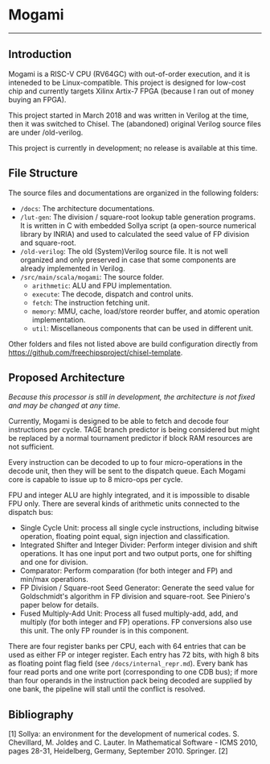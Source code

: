 # Mogami

---

## Introduction

Mogami is a RISC-V CPU (RV64GC) with out-of-order execution, and it is inteneded to be Linux-compatible. This project is designed for low-cost chip and currently targets Xilinx Artix-7 FPGA (because I ran out of money buying an FPGA).

This project started in March 2018 and was written in Verilog at the time, then it was switched to Chisel. The (abandoned) original Verilog source files are under /old-verilog.

This project is currently in development; no release is available at this time.

## File Structure

The source files and documentations are organized in the following folders:

- `/docs`: The architecture documentations.
- `/lut-gen`: The division / square-root lookup table generation programs. It is written in C with embedded Sollya script (a open-source numerical library by INRIA) and used to calculated the seed value of FP division and square-root.
- `/old-verilog`: The old (System)Verilog source file. It is not well organized and only preserved in case that some components are already implemented in Verilog.
- `/src/main/scala/mogami`: The source folder.
  - `arithmetic`: ALU and FPU implementation.
  - `execute`: The decode, dispatch and control units.
  - `fetch`: The instruction fetching unit.
  - `memory`: MMU, cache, load/store reorder buffer, and atomic operation implementation.
  - `util`: Miscellaneous components that can be used in different unit.

Other folders and files not listed above are build configuration directly from https://github.com/freechipsproject/chisel-template.

## Proposed Architecture

*Because this processor is still in development, the architecture is not fixed and may be changed at any time.*

Currently, Mogami is designed to be able to fetch and decode four instructions per cycle. TAGE branch predictor is being considered but might be replaced by a normal tournament predictor if block RAM resources are not sufficient.

Every instruction can be decoded to up to four micro-operations in the decode unit, then they will be sent to the dispatch queue. Each Mogami core is capable to issue up to 8 micro-ops per cycle.

FPU and integer ALU are highly integrated, and it is impossible to disable FPU only. There are several kinds of arithmetic units connected to the dispatch bus:
- Single Cycle Unit: process all single cycle instructions, including bitwise operation, floating point equal, sign injection and classification.
- Integrated Shifter and Integer Divider: Perform integer division and shift operations. It has one input port and two output ports, one for shifting and one for division.
- Comparator: Perform comparation (for both integer and FP) and min/max operations.
- FP Division / Square-root Seed Generator: Generate the seed value for Goldschmidt's algorithm in FP division and square-root. See Piniero's paper below for details.
- Fused Multiply-Add Unit: Process all fused multiply-add, add, and multiply (for both integer and FP) operations. FP conversions also use this unit. The only FP rounder is in this component.

There are four register banks per CPU, each with 64 entries that can be used as either FP or integer register. Each entry has 72 bits, with high 8 bits as floating point flag field (see `/docs/internal_repr.md`). Every bank has four read ports and one write port (corresponding to one CDB bus); if more than four operands in the instruction pack being decoded are supplied by one bank, the pipeline will stall until the conflict is resolved.

## Bibliography

[1] Sollya: an environment for the development of numerical codes.
  S. Chevillard, M. Joldeș and C. Lauter.
  In Mathematical Software - ICMS 2010, pages 28-31, Heidelberg, Germany, September 2010. Springer.
[2] 
